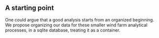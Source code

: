 ## A starting point

One could argue that a good analysis starts from an organized beginning. We propose organizing our data for these smaller wind farm analytical processes, in a sqlite database, treating it as a container.